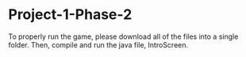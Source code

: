 # Project-1-Phase-2

To properly run the game, please download all of the files into a single folder. 
Then, compile and run the java file, IntroScreen.
